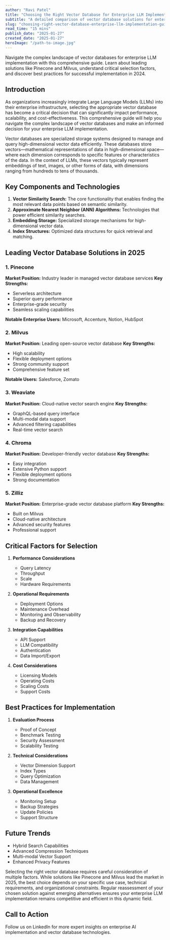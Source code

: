 ```yaml
---
author: "Ravi Patel"
title: "Choosing the Right Vector Database for Enterprise LLM Implementation: A Comprehensive Guide for 2024"
subtitle: "A detailed comparison of vector database solutions for enterprise LLM deployments"
slug: "choosing-right-vector-database-enterprise-llm-implementation-guide-2024"
read_time: "15 mins"
publish_date: "2025-01-27"
created_date: "2025-01-27"
heroImage: "/path-to-image.jpg"
---
```


Navigate the complex landscape of vector databases for enterprise LLM implementation with this comprehensive guide. Learn about leading solutions like Pinecone and Milvus, understand critical selection factors, and discover best practices for successful implementation in 2024.

## Introduction

As organizations increasingly integrate Large Language Models (LLMs) into their enterprise infrastructure, selecting the appropriate vector database has become a critical decision that can significantly impact performance, scalability, and cost-effectiveness. This comprehensive guide will help you navigate the complex landscape of vector databases and make an informed decision for your enterprise LLM implementation.

Vector databases are specialized storage systems designed to manage and query high-dimensional vector data efficiently. These databases store vectors—mathematical representations of data in high-dimensional space—where each dimension corresponds to specific features or characteristics of the data. In the context of LLMs, these vectors typically represent embeddings of text, images, or other forms of data, with dimensions ranging from hundreds to tens of thousands.

## Key Components and Technologies

1. **Vector Similarity Search:** The core functionality that enables finding the most relevant data points based on semantic similarity.
2. **Approximate Nearest Neighbor (ANN) Algorithms:** Technologies that power efficient similarity searches.
3. **Embedding Storage:** Specialized storage mechanisms for high-dimensional vector data.
4. **Index Structures:** Optimized data structures for quick retrieval and matching.

## Leading Vector Database Solutions in 2025

### 1. Pinecone

**Market Position:** Industry leader in managed vector database services
**Key Strengths:**
- Serverless architecture
- Superior query performance
- Enterprise-grade security
- Seamless scaling capabilities

**Notable Enterprise Users:** Microsoft, Accenture, Notion, HubSpot

### 2. Milvus

**Market Position:** Leading open-source vector database
**Key Strengths:**
- High scalability
- Flexible deployment options
- Strong community support
- Comprehensive feature set

**Notable Users:** Salesforce, Zomato

### 3. Weaviate

**Market Position:** Cloud-native vector search engine
**Key Strengths:**
- GraphQL-based query interface
- Multi-modal data support
- Advanced filtering capabilities
- Real-time vector search

### 4. Chroma

**Market Position:** Developer-friendly vector database
**Key Strengths:**
- Easy integration
- Extensive Python support
- Flexible deployment options
- Strong documentation

### 5. Zilliz

**Market Position:** Enterprise-grade vector database platform
**Key Strengths:**
- Built on Milvus
- Cloud-native architecture
- Advanced security features
- Professional support

## Critical Factors for Selection

1. **Performance Considerations**
   - Query Latency
   - Throughput
   - Scale
   - Hardware Requirements

2. **Operational Requirements**
   - Deployment Options
   - Maintenance Overhead
   - Monitoring and Observability
   - Backup and Recovery

3. **Integration Capabilities**
   - API Support
   - LLM Compatibility
   - Authentication
   - Data Import/Export

4. **Cost Considerations**
   - Licensing Models
   - Operating Costs
   - Scaling Costs
   - Support Costs

## Best Practices for Implementation

1. **Evaluation Process**
   - Proof of Concept
   - Benchmark Testing
   - Security Assessment
   - Scalability Testing

2. **Technical Considerations**
   - Vector Dimension Support
   - Index Types
   - Query Optimization
   - Data Management

3. **Operational Excellence**
   - Monitoring Setup
   - Backup Strategies
   - Update Policies
   - Support Structure

## Future Trends

- Hybrid Search Capabilities
- Advanced Compression Techniques
- Multi-modal Vector Support
- Enhanced Privacy Features

Selecting the right vector database requires careful consideration of multiple factors. While solutions like Pinecone and Milvus lead the market in 2025, the best choice depends on your specific use case, technical requirements, and organizational constraints. Regular reassessment of your chosen solution against emerging alternatives ensures your enterprise LLM implementation remains competitive and efficient in this dynamic field.

## Call to Action

Follow us on LinkedIn for more expert insights on enterprise AI implementation and vector database technologies.